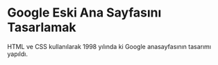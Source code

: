 # Google Eski Ana Sayfasını Tasarlamak

HTML ve CSS kullanılarak 1998 yılında ki Google anasayfasının tasarımı yapıldı.